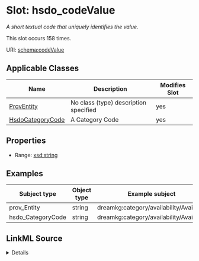

# Slot: hsdo_codeValue


_A short textual code that uniquely identifies the value._






This slot occurs 158 times.


URI: [schema:codeValue](http://schema.org/codeValue)



<!-- no inheritance hierarchy -->





## Applicable Classes

| Name | Description | Modifies Slot |
| --- | --- | --- |
| [ProvEntity](../classes/ProvEntity.md) | No class (type) description specified |  yes  |
| [HsdoCategoryCode](../classes/HsdoCategoryCode.md) | A Category Code |  yes  |







## Properties

* Range: [xsd:string](http://www.w3.org/2001/XMLSchema#string)






## Examples

| Subject type | Object type | Example subject | Example object | Occurrences |
| --- | --- | --- | --- | --- |
| prov_Entity | string | dreamkg:category/availability/Available | available | 158 |
| hsdo_CategoryCode | string | dreamkg:category/availability/Available | available | 158 |




## LinkML Source

<details>

```yaml
name: hsdo_codeValue
annotations:
  count:
    tag: count
    value: 158
description: A short textual code that uniquely identifies the value.
examples:
- object:
    example_object: available
    example_object_type: string
    example_predicate: schema:codeValue
    example_subject: dreamkg:category/availability/Available
    example_subject_type: prov_Entity
- object:
    example_object: available
    example_object_type: string
    example_predicate: schema:codeValue
    example_subject: dreamkg:category/availability/Available
    example_subject_type: hsdo_CategoryCode
from_schema: dream-kg
rank: 1000
slot_uri: schema:codeValue
alias: hsdo_codeValue
domain_of:
- hsdo_CategoryCode
- prov_Entity
range: string

```
</details>